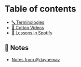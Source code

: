 # Table of contents

* [🔤 Terminologies](README.md)
* [🍭 Cotton Videos](cotton-videos.md)
* [🎵 Lessons in Spotify](https://open.spotify.com/show/1IK6Iw1EqLCUaLZ4CqewBD?si=d20b6e87d6c2421c)

## 📖 Notes

* [Notes from @daynemay](notes/notes-from-daynemay.md)
